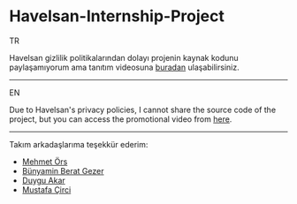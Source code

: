 # Havelsan-Internship-Project

TR

Havelsan gizlilik politikalarından dolayı projenin kaynak kodunu paylaşamıyorum ama tanıtım videosuna [buradan](https://youtu.be/cQ0PAT3CJ2M?si=8qAZWlDi_wl2NLk2) ulaşabilirsiniz.
______
EN

Due to Havelsan's privacy policies, I cannot share the source code of the project, but you can access the promotional video from [here](https://youtu.be/cQ0PAT3CJ2M?si=8qAZWlDi_wl2NLk2).

______
Takım arkadaşlarıma teşekkür ederim:
- [Mehmet Örs](https://github.com/PloKoon68) 
- [Bünyamin Berat Gezer](https://github.com/BeratGEZER)
- [Duygu Akar](https://github.com/duyguakar) 
- [Mustafa Çirci](https://github.com/ClosePrize) 
